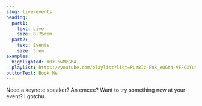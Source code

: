 ```yaml
---
slug: live-events
heading:
  part1:
    text: Live
    size: 8.75rem
  part2:
    text: Events
    size: 5rem
examples:
  highlighted: X0r-6wMzGMA
  playlist: https://youtube.com/playlist?list=PLz8Iz-Fnk_eQGt4-VFFCXYuYcuKaw4F07&si=eH-Ox3WB9w2I6id2
buttonText: Book Me
---
```


Need a keynote speaker? An emcee? Want to try something new at your event? I gotchu.
